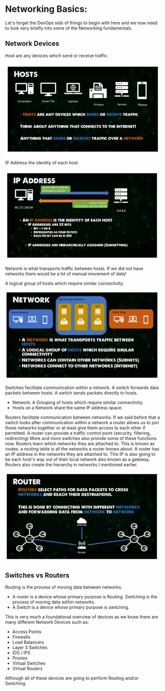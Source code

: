 # Networking Basics:

Let's forget the DevOps side of things to begin with here and we now need to look very briefly into some of the Networking fundamentals.
## Network Devices 
Host are any devices which send or receive traffic.

![](Images/n1.png)

IP Address the identity of each host.

![](Images/n2.png)

Network is what transports traffic between hosts. If we did not have networks there would be a lot of manual movement of data!

A logical group of hosts which require similar connectivity.

![](Images/n3.png)

Switches facilitate communication within a network. A switch forwards data packets between hosts. A switch sends packets directly to hosts.
- Network: A Grouping of hosts which require similar connectivity.
- Hosts on a Network share the same IP address space.
 
Routers facilitate communication between networks. If we said before that a switch looks after communication within a network a router allows us to join these networks together or at least give them access to each other if permitted.
A router can provide a traffic control point (security, filtering, redirecting) More and more switches also provide some of these functions now.
Routers learn which networks they are attached to. This is known as routes, a routing table is all the networks a router knows about.
A router has an IP address in the networks they are attached to. This IP is also going to be each host's way out of their local network also known as a gateway.
Routers also create the hierarchy in networks I mentioned earlier.

![](Images/n4.png)

## Switches vs Routers
Routing is the process of moving data between networks.
- A router is a device whose primary purpose is Routing.
Switching is the process of moving data within networks.
- A Switch is a device whose primary purpose is switching.

This is very much a foundational overview of devices as we know there are many different Network Devices such as:
- Access Points
- Firewalls
- Load Balancers
- Layer 3 Switches
- IDS / IPS
- Proxies
- Virtual Switches
- Virtual Routers

Although all of these devices are going to perform Routing and/or Switching.

